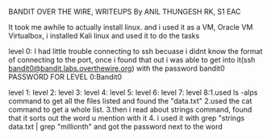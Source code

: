 BANDIT OVER THE WIRE, WRITEUPS By ANIL THUNGESH RK, S1 EAC

It took me awhile to actually install linux. and i used it as a VM,
Oracle VM Virtualbox, i installed Kali linux and used it to do the tasks

level 0: I had little trouble connecting to ssh becuase i didnt know the
format of connecting to the port, once i found that out i was able to
get into it(ssh bandit0@bandit.labs.overthewire.org) with the password
bandit0 PASSWORD FOR LEVEL 0:Bandit0

level 1:
level 2:
level 3:
level 4:
level 5:
level 6:
level 7:
level 8:1.used ls -alps command to get all the files listed and found the "data.txt"
        2.used the cat command to get a whole list.
        3.then i read about strings command, found that it sorts out the word u mention with it
        4. i used it with grep "strings data.txt | grep "millionth" and got the password next to the word

